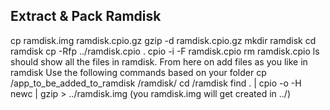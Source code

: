 ## Extract & Pack Ramdisk
cp ramdisk.img ramdisk.cpio.gz
gzip -d ramdisk.cpio.gz
mkdir ramdisk
cd ramdisk
cp -Rfp ../ramdisk.cpio .
cpio -i -F ramdisk.cpio
rm ramdisk.cpio
ls should show all the files in ramdisk. From here on add files as you like in ramdisk
Use the following commands based on your folder
cp <path>/app_to_be_added_to_ramdisk  <path>/ramdisk/
cd <path>/ramdisk
find . | cpio -o -H newc | gzip > ../ramdisk.img (you ramdisk.img will get created in ../)
